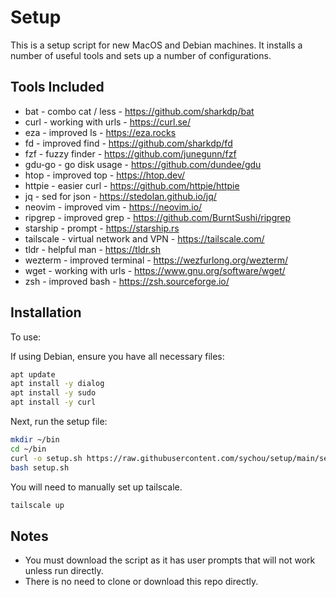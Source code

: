 # Setup

This is a setup script for new MacOS and Debian machines. It installs a number of useful tools and sets up a number of configurations.

## Tools Included

- bat - combo cat / less - https://github.com/sharkdp/bat
- curl - working with urls - https://curl.se/
- eza - improved ls - https://eza.rocks
- fd - improved find - https://github.com/sharkdp/fd
- fzf - fuzzy finder - https://github.com/junegunn/fzf
- gdu-go - go disk usage - https://github.com/dundee/gdu
- htop - improved top - https://htop.dev/
- httpie - easier curl - https://github.com/httpie/httpie
- jq - sed for json - https://stedolan.github.io/jq/
- neovim - improved vim - https://neovim.io/
- ripgrep - improved grep - https://github.com/BurntSushi/ripgrep
- starship - prompt - https://starship.rs
- tailscale - virtual network and VPN - https://tailscale.com/
- tldr - helpful man - https://tldr.sh
- wezterm - improved terminal - https://wezfurlong.org/wezterm/
- wget - working with urls - https://www.gnu.org/software/wget/
- zsh - improved bash - https://zsh.sourceforge.io/

## Installation

To use:

If using Debian, ensure you have all necessary files:

```sh
apt update
apt install -y dialog
apt install -y sudo
apt install -y curl
```

Next, run the setup file:

```sh
mkdir ~/bin
cd ~/bin
curl -o setup.sh https://raw.githubusercontent.com/sychou/setup/main/setup.sh
bash setup.sh
```

You will need to manually set up tailscale.

```sh
tailscale up
```

## Notes

- You must download the script as it has user prompts that will not work unless run directly.
- There is no need to clone or download this repo directly.
